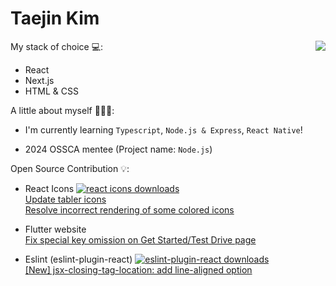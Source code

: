 Taejin Kim
============
<img align='right' src="https://github-readme-stats.vercel.app/api?username=kimtaejin3&show_icons=true">

My stack of choice 💻: 
- React
- Next.js
- HTML & CSS

A little about myself 🕵🏻‍♂️:
- I'm currently learning `Typescript`, `Node.js & Express`, `React Native`!
  
- 2024 OSSCA mentee (Project name: `Node.js`)

Open Source Contribution 💡:
- React Icons <a href="https://npmjs.com/react-icons"><img src="https://img.shields.io/npm/dm/react-icons.svg?style=plastic&logo=npm&label=&color=9cf" alt="react icons downloads" /></a> <br>
[Update tabler icons](https://github.com/react-icons/react-icons/pull/811) <br/>
[Resolve incorrect rendering of some colored icons](https://github.com/react-icons/react-icons/pull/830)

- Flutter website <br>
[Fix special key omission on Get Started/Test Drive page](https://github.com/flutter/website/pull/10721)

- Eslint (eslint-plugin-react) <a href="https://npmjs.com/eslint-plugin-react"><img src="https://img.shields.io/npm/dm/eslint-plugin-react.svg?style=plastic&logo=npm&label=&color=9cf" alt="eslint-plugin-react downloads" /></a> <br>
[[New] jsx-closing-tag-location: add line-aligned option](https://github.com/jsx-eslint/eslint-plugin-react/pull/3777)
